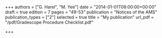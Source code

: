 +++
authors = ["G. Harel", "M. Yee"]
date = "2014-01-01T08:00:00+00:00"
draft = true
edition = 7
pages = "49-53"
publication = "Notices of the AMS"
publication_types = ["2"]
selected = true
title = "My publication"
url_pdf = "/pdf/Gradescope Procedure Checklist.pdf"

+++
